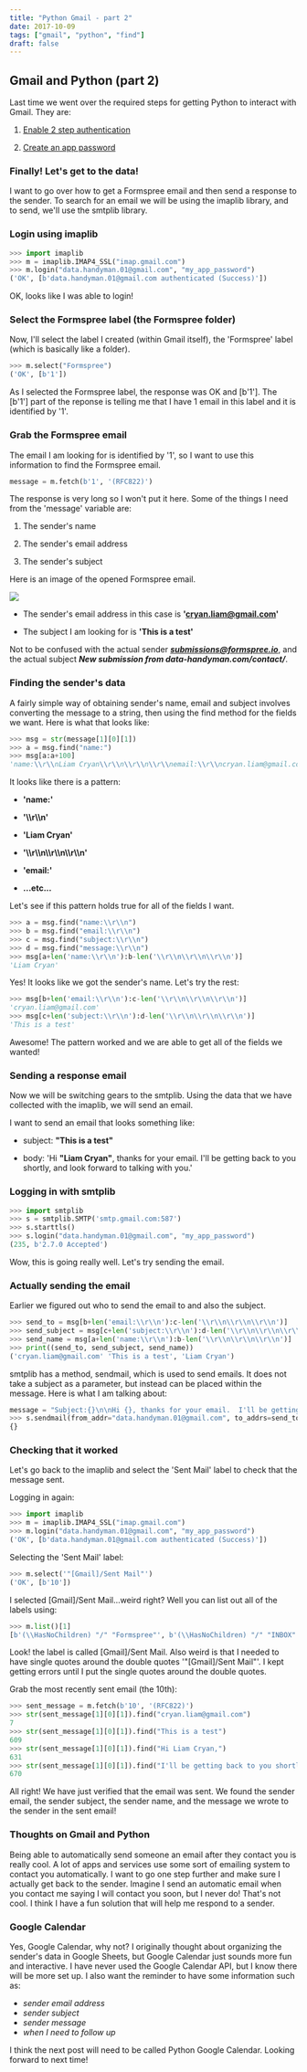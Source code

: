 ```yaml
---
title: "Python Gmail - part 2"
date: 2017-10-09
tags: ["gmail", "python", "find"]
draft: false
---
```


## Gmail and Python (part 2)

Last time we went over the required steps for getting Python to interact with
Gmail.  They are:

1)  [Enable 2 step authentication](/post/python-gmail1/#2-step-authentication)

2)  [Create an app password](/post/python-gmail1/#app-password)


### Finally! Let's get to the data!

I want to go over how to get a Formspree email and then send a response to the
sender.  To search for an email we will be using the imaplib library, and to send,
we'll use the smtplib library.


### Login using imaplib

```python
>>> import imaplib
>>> m = imaplib.IMAP4_SSL("imap.gmail.com")
>>> m.login("data.handyman.01@gmail.com", "my_app_password")
('OK', [b'data.handyman.01@gmail.com authenticated (Success)'])
```

OK, looks like I was able to login!

### Select the Formspree label (the Formspree folder)

Now, I'll select the label I created (within Gmail itself),
the 'Formspree' label (which is basically like a folder).

```python
>>> m.select("Formspree")
('OK', [b'1'])
```

As I selected the Formspree label, the response was OK and [b'1'].  The
[b'1'] part of the reponse is telling me that I have 1 email in this label and
it is identified by '1'.

### Grab the Formspree email

The email I am looking for is identified by '1', so I want to use this information
to find the Formspree email.

```python
message = m.fetch(b'1', '(RFC822)')
```

The response is very long so I won't put it here.  Some of the things I need from
the 'message' variable are:

1.  The sender's name

2.  The sender's email address

3.  The sender's subject

Here is an image of the opened Formspree email.

<img src="/img/simplgmail2-2.png"> </img>

* The sender's email address in this case is **'cryan.liam@gmail.com'**

* The subject I am looking for is **'This is a test'**  

Not to be confused with the actual sender ***submissions@formspree.io***, and the
actual subject ***New submission from data-handyman.com/contact/***.


### Finding the sender's data

A fairly simple way of obtaining sender's name, email and subject involves converting
the message to a string, then using the find method for the fields we want.  Here is
what that looks like:

```python
>>> msg = str(message[1][0][1])
>>> a = msg.find("name:")
>>> msg[a:a+100]
'name:\\r\\nLiam Cryan\\r\\n\\r\\n\\r\\nemail:\\r\\ncryan.liam@gmail.com\\r\\n\\r\\n\\r\\nsubject:\\r\\nThis is a test\\'
```

It looks like there is a pattern:

* **'name:'**

* **'\\\r\\\n'**

* **'Liam Cryan'**

* **'\\\r\\\n\\\r\\\n\\\r\\\n'**

*  **'email:'**

*  **...etc...**


Let's see if this pattern holds true for all of the fields I want.

```python
>>> a = msg.find("name:\\r\\n")
>>> b = msg.find("email:\\r\\n")
>>> c = msg.find("subject:\\r\\n")
>>> d = msg.find("message:\\r\\n")
>>> msg[a+len('name:\\r\\n'):b-len('\\r\\n\\r\\n\\r\\n')]
'Liam Cryan'
```

Yes!  It looks like we got the sender's name.  Let's try the rest:

```python
>>> msg[b+len('email:\\r\\n'):c-len('\\r\\n\\r\\n\\r\\n')]
'cryan.liam@gmail.com'
>>> msg[c+len('subject:\\r\\n'):d-len('\\r\\n\\r\\n\\r\\n')]
'This is a test'
```

Awesome!  The pattern worked and we are able to get all of the fields we wanted!

### Sending a response email

Now we will be switching gears to the smtplib.  Using the data that we have collected
with the imaplib, we will send an email.

I want to send an email that looks something like:

* subject:  **"This is a test"**

* body:  'Hi **"Liam Cryan"**, thanks for your email.  I'll be getting back to you shortly,
and look forward to talking with you.'


### Logging in with smtplib

```python
>>> import smtplib
>>> s = smtplib.SMTP('smtp.gmail.com:587')
>>> s.starttls()
>>> s.login("data.handyman.01@gmail.com", "my_app_password")
(235, b'2.7.0 Accepted')
```

Wow, this is going really well.  Let's try sending the email.

### Actually sending the email

Earlier we figured out who to send the email to and also the subject.

```python
>>> send_to = msg[b+len('email:\\r\\n'):c-len('\\r\\n\\r\\n\\r\\n')]
>>> send_subject = msg[c+len('subject:\\r\\n'):d-len('\\r\\n\\r\\n\\r\\n')]
>>> send_name = msg[a+len('name:\\r\\n'):b-len('\\r\\n\\r\\n\\r\\n')]
>>> print((send_to, send_subject, send_name))
('cryan.liam@gmail.com' 'This is a test', 'Liam Cryan')
```

smtplib has a method, sendmail, which is used to send emails.  It does not
take a subject as a parameter, but instead can be placed within the message.  Here
is what I am talking about:

```python
message = "Subject:{}\n\nHi {}, thanks for your email.  I'll be getting back to you shortly and look forward to talking with you".format(send_subject, send_name)
>>> s.sendmail(from_addr="data.handyman.01@gmail.com", to_addrs=send_to, msg=message)
{}
```

### Checking that it worked

Let's go back to the imaplib and select the 'Sent Mail' label to check that the message sent.

Logging in again:

```python
>>> import imaplib
>>> m = imaplib.IMAP4_SSL("imap.gmail.com")
>>> m.login("data.handyman.01@gmail.com", "my_app_password")
('OK', [b'data.handyman.01@gmail.com authenticated (Success)'])
```

Selecting the 'Sent Mail' label:

```python
>>> m.select('"[Gmail]/Sent Mail"')
('OK', [b'10'])
```

I selected [Gmail]/Sent Mail...weird right?  Well you can list out all of the labels using:

```python
>>> m.list()[1]
[b'(\\HasNoChildren) "/" "Formspree"', b'(\\HasNoChildren) "/" "INBOX"', b'(\\HasChildren \\Noselect) "/" "[Gmail]"', b'(\\All \\HasNoChildren) "/" "[Gmail]/All Mail"', b'(\\Drafts \\HasNoChildren) "/" "[Gmail]/Drafts"', b'(\\HasNoChildren \\Important) "/" "[Gmail]/Important"', b'(\\HasNoChildren \\Sent) "/" "[Gmail]/Sent Mail"', b'(\\HasNoChildren \\Junk) "/" "[Gmail]/Spam"', b'(\\Flagged \\HasNoChildren) "/" "[Gmail]/Starred"', b'(\\HasNoChildren \\Trash) "/" "[Gmail]/Trash"']
```

Look!  the label is called [Gmail]/Sent Mail.  Also weird is that I needed to have single quotes
around the double quotes '"[Gmail]/Sent Mail"'.  I kept getting errors until I put the single
quotes around the double quotes.

Grab the most recently sent email (the 10th):

```python
>>> sent_message = m.fetch(b'10', '(RFC822)')
>>> str(sent_message[1][0][1]).find("cryan.liam@gmail.com")
7
>>> str(sent_message[1][0][1]).find("This is a test")
609
>>> str(sent_message[1][0][1]).find("Hi Liam Cryan,")
631
>>> str(sent_message[1][0][1]).find("I'll be getting back to you shortly and look forward to talking with you")
670
```

All right!  We have just verified that the email was sent.  We found the sender email,
the sender subject, the sender name, and the message we wrote to the sender in
the sent email!

### Thoughts on Gmail and Python

Being able to automatically send someone an email after they contact you is really
cool.  A lot of apps and services use some sort of emailing system to contact you
automatically.  I want to go one step further and make sure I actually get back to
the sender.  Imagine I send an automatic email when you contact me saying I will contact you soon, but I never do!
That's not cool.  I think I have a fun solution that will help me respond to
a sender.  

###  Google Calendar

Yes, Google Calendar, why not?  I originally thought about organizing
the sender's data in Google Sheets, but Google Calendar just sounds more
fun and interactive.  I have never used the Google Calendar API, but I know
there will be more set up.  I also want the reminder to have some information such as:

* *sender email address*
* *sender subject*
* *sender message*
* *when I need to follow up*

I think the next post will need to be called Python Google Calendar.  Looking forward
to next time!
